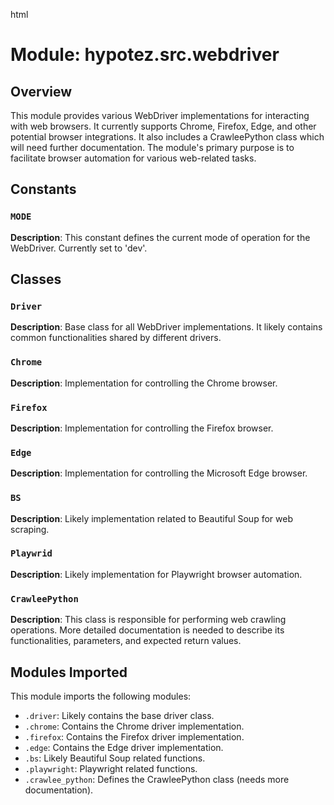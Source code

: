 html
<h1>Module: hypotez.src.webdriver</h1>

<h2>Overview</h2>
<p>This module provides various WebDriver implementations for interacting with web browsers.  It currently supports Chrome, Firefox, Edge, and other potential browser integrations.  It also includes a CrawleePython class which will need further documentation.  The module's primary purpose is to facilitate browser automation for various web-related tasks.</p>

<h2>Constants</h2>

<h3><code>MODE</code></h3>

<p><strong>Description</strong>: This constant defines the current mode of operation for the WebDriver.  Currently set to 'dev'.</p>


<h2>Classes</h2>

<h3><code>Driver</code></h3>

<p><strong>Description</strong>:  Base class for all WebDriver implementations.  It likely contains common functionalities shared by different drivers.</p>


<h3><code>Chrome</code></h3>

<p><strong>Description</strong>: Implementation for controlling the Chrome browser.</p>


<h3><code>Firefox</code></h3>

<p><strong>Description</strong>: Implementation for controlling the Firefox browser.</p>


<h3><code>Edge</code></h3>

<p><strong>Description</strong>: Implementation for controlling the Microsoft Edge browser.</p>


<h3><code>BS</code></h3>

<p><strong>Description</strong>:  Likely implementation related to Beautiful Soup for web scraping.</p>


<h3><code>Playwrid</code></h3>

<p><strong>Description</strong>: Likely implementation for Playwright browser automation.</p>


<h3><code>CrawleePython</code></h3>

<p><strong>Description</strong>: This class is responsible for performing web crawling operations.  More detailed documentation is needed to describe its functionalities, parameters, and expected return values.</p>



<h2>Modules Imported</h2>

<p>This module imports the following modules:</p>

<ul>
<li><code>.driver</code>: Likely contains the base driver class.</li>
<li><code>.chrome</code>: Contains the Chrome driver implementation.</li>
<li><code>.firefox</code>: Contains the Firefox driver implementation.</li>
<li><code>.edge</code>: Contains the Edge driver implementation.</li>
<li><code>.bs</code>: Likely Beautiful Soup related functions.</li>
<li><code>.playwright</code>: Playwright related functions.</li>
<li><code>.crawlee_python</code>: Defines the CrawleePython class (needs more documentation).</li>
</ul>